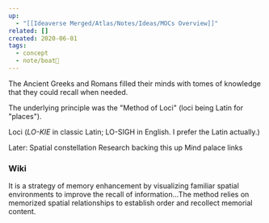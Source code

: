 ```yaml
---
up:
  - "[[Ideaverse Merged/Atlas/Notes/Ideas/MOCs Overview]]"
related: []
created: 2020-06-01
tags:
  - concept
  - note/boat🚤
---
```


The Ancient Greeks and Romans filled their minds with tomes of knowledge that they could recall when needed. 

The underlying principle was the "Method of Loci" (loci being Latin for "places"). 

Loci (*LO-KIE* in classic Latin; LO-SIGH in English. I prefer the Latin actually.)

Later:
Spatial constellation 
Research backing this up
Mind palace links



### Wiki
It is a strategy of memory enhancement by visualizing familiar spatial environments to improve the recall of information...The method relies on memorized spatial relationships to establish order and recollect memorial content. 
